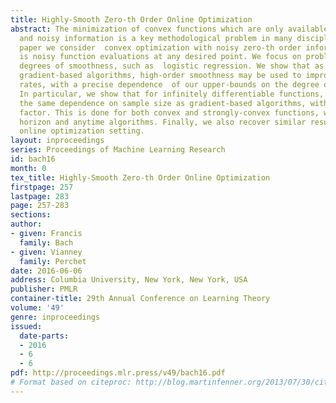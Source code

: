 ```yaml
---
title: Highly-Smooth Zero-th Order Online Optimization
abstract: The minimization of convex functions which are only available through partial
  and noisy information is a key methodological problem in many disciplines. In this
  paper we consider  convex optimization with noisy zero-th order information, that
  is noisy function evaluations at any desired point. We focus on problems with high
  degrees of smoothness, such as  logistic regression. We show that as opposed to
  gradient-based algorithms, high-order smoothness may be used to improve estimation
  rates, with a precise dependence  of our upper-bounds on the degree of smoothness.
  In particular, we show that for infinitely differentiable functions, we recover
  the same dependence on sample size as gradient-based algorithms, with an extra dimension-dependent
  factor. This is done for both convex and strongly-convex functions, with finite
  horizon and anytime algorithms. Finally, we also recover similar results in the
  online optimization setting.
layout: inproceedings
series: Proceedings of Machine Learning Research
id: bach16
month: 0
tex_title: Highly-Smooth Zero-th Order Online Optimization
firstpage: 257
lastpage: 283
page: 257-283
sections: 
author:
- given: Francis
  family: Bach
- given: Vianney
  family: Perchet
date: 2016-06-06
address: Columbia University, New York, New York, USA
publisher: PMLR
container-title: 29th Annual Conference on Learning Theory
volume: '49'
genre: inproceedings
issued:
  date-parts:
  - 2016
  - 6
  - 6
pdf: http://proceedings.mlr.press/v49/bach16.pdf
# Format based on citeproc: http://blog.martinfenner.org/2013/07/30/citeproc-yaml-for-bibliographies/
---
```

